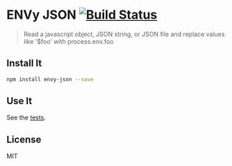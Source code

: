 # ENVy JSON [![Build Status](https://travis-ci.org/zeke/envy-json.png?branch=master)](https://travis-ci.org/zeke/envy-json)

> Read a javascript object, JSON string, or JSON file and replace values like '$foo' with process.env.foo

## Install It

```sh
npm install envy-json --save
```

## Use It

See the [tests](test/index.js).

## License

MIT
